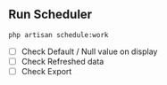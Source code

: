 ## Run Scheduler
``php artisan schedule:work``


- [ ] Check Default / Null value on display
- [ ] Check Refreshed data
- [ ] Check Export